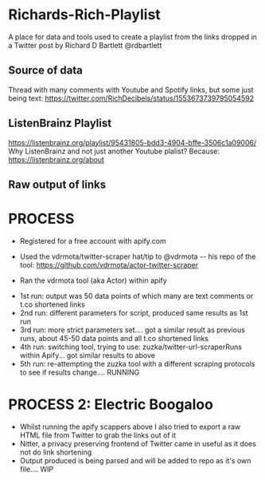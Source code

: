 # Richards-Rich-Playlist
A place for data and tools used to create a playlist from the links dropped in a Twitter post by Richard D Bartlett @rdbartlett

## Source of data
Thread with many comments with Youtube and Spotify links, but some just being text:
https://twitter.com/RichDecibels/status/1553673739795054592

## ListenBrainz Playlist
https://listenbrainz.org/playlist/95431805-bdd3-4904-bffe-3506c1a09006/
Why ListenBrainz and not just another Youtube plalist? Because: https://listenbrainz.org/about 

## Raw output of links
 <INSERT LINK>



# PROCESS
 - Registered for a free account with apify.com
 - Used the vdrmota/twitter-scraper hat/tip to @vdrmota
 -- his repo of the tool: https://github.com/vdrmota/actor-twitter-scraper

 - Ran the vdrmota tool (aka Actor) within apify
  * 1st run: output was 50 data points of which many are text comments or t.co shortened links
  * 2nd run: different parameters for script, produced same results as 1st run
  * 3rd run: more strict parameters set.... got a similar result as previous runs, about 45-50 data points and all t.co shortened links
  * 4th run: switching tool, trying to use: zuzka/twitter-url-scraperRuns within Apify... got similar results to above
  * 5th run: re-attempting the zuzka tool with a different scraping protocols to see if results change.... RUNNING


# PROCESS 2: Electric Boogaloo
 - Whilst running the apify scappers above I also tried to export a raw HTML file from Twitter to grab the links out of it
 - Nitter, a privacy preserving frontend of Twitter came in useful as it does not do link shortening
 - Output produced is being parsed and will be added to repo as it's own file.... WIP
